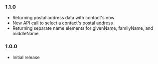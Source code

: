 ### 1.1.0

* Returning postal address data with contact's now
* New API call to select a contact's postal address
* Returning separate name elements for givenName, familyName, and middleName


### 1.0.0

* Initial release

